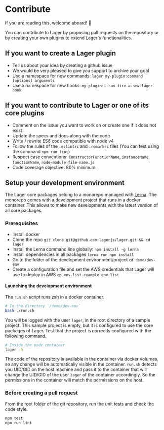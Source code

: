 Contribute
===

If you are reading this, welcome aboard! :beers:

You can contribute to Lager by proposing pull requests on the repository or by creating your own plugins to extend Lager's functionalities.

If you want to create a Lager plugin
---

*   Tell us about your idea by creating a github issue
*   We would be very pleased to give you support to archive your goal
*   Use a namespace for new commands: `lager my-plugin:command [options] arguments`
*   Use a namespace for new hooks: `my-plugin:i-can-fire-a-new-lager-hook`

If you want to contribute to Lager or one of its core plugins
---

*   Comment on the issue you want to work on or create one if it does not exist
*   Update the specs and docs along with the code
*   Write / rewrite ES6 code compatible with node v4
*   Follow the rules of the `.eslintrc` and `.remarkrc` files (You can test using the command `npm run lint`)
*   Respect case conventions: `ConstructorFunctionName`, `instanceName`, `functionName`, `node-module-file-name.js`
*   Code coverage objective: 80% minimum

Setup your development environment
---

The Lager core packages belong to a monorepo managed with [Lerna](https://github.com/lerna/lerna). The monorepo comes with a development project that runs
in a docker container. This allows to make new developments with the latest version of all core packages.

### Prerequisites

*   Install docker
*   Clone the repo `git clone git@github.com:lagerjs/lager.git && cd lager`
*   Install the Lerna command line globally:  `npm install -g lerna`
*   Install dependencies in all packages `lerna run npm install`
*   Go to the folder of the development environment/project `cd demo/dev-env`
*   Create a configuration file and set the AWS credentials that Lager will use to deploy in AWS `cp env.list.example env.list`

#### Launching the development environment

The `run.sh` script runs zsh in a docker container.

```bash
# In the directory `/demo/dev-env`
bash ./run.sh
```

You will be logged with the user `lager`, in the root directory of a sample project. This sample project is empty, but it is configured to use
the core packages of Lager. Test that the project is correctly configured with the following command.

```bash
# Inside the node container
lager -h
```

The code of the repository is available in the container via docker volumes, so any change will be automatically visible in the container.
`run.sh` detects you UID/GID on the host machine and pass it to the container that will change the UID/GID of the user `lager` of the container accordingly.
So the permissions in the container will match the permissions on the host.

### Before creating a pull request

From the root folder of the git repository, run the unit tests and check the code style.

```bash
npm test
npm run lint
```
